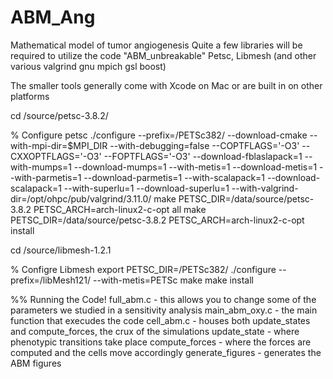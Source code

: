 # ABM_Ang
Mathematical model of tumor angiogenesis
Quite a few libraries will be required to utilize the code "ABM_unbreakable"
Petsc, Libmesh (and other various valgrind gnu mpich gsl boost)

The smaller tools generally come with Xcode on Mac or are built in on other platforms

cd /source/petsc-3.8.2/

% Configure petsc
./configure --prefix=/PETSc382/ --download-cmake --with-mpi-dir=$MPI_DIR --with-debugging=false --COPTFLAGS='-O3' --CXXOPTFLAGS='-O3' --FOPTFLAGS='-O3' --download-fblaslapack=1 --with-mumps=1 --download-mumps=1 --with-metis=1 --download-metis=1 --with-parmetis=1 --download-parmetis=1 --with-scalapack=1 --download-scalapack=1 --with-superlu=1 --download-superlu=1 --with-valgrind-dir=/opt/ohpc/pub/valgrind/3.11.0/
make PETSC_DIR=/data/source/petsc-3.8.2 PETSC_ARCH=arch-linux2-c-opt all
make PETSC_DIR=/data/source/petsc-3.8.2 PETSC_ARCH=arch-linux2-c-opt install

cd /source/libmesh-1.2.1

% Configre Libmesh
export PETSC_DIR=/PETSc382/
./configure --prefix=/libMesh121/ --with-metis=PETSc
make
make install

%% Running the Code!
full_abm.c - this allows you to change some of the parameters we studied in a sensitivity analysis
main_abm_oxy.c - the main function that execudes the code
cell_abm.c - houses both update_states and compute_forces, the crux of the simulations
  update_state - where phenotypic transitions take place
  compute_forces - where the forces are computed and the cells move accordingly
generate_figures - generates the ABM figures

